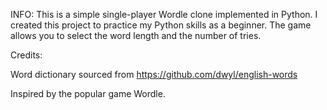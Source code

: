 INFO:
This is a simple single-player Wordle clone implemented in Python. I created this project to practice my Python skills as a beginner. The game allows you to select the word length and the number of tries.

Credits:

Word dictionary sourced from https://github.com/dwyl/english-words

Inspired by the popular game Wordle.
